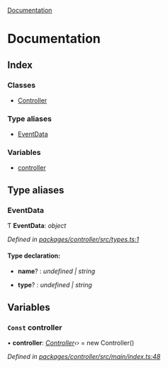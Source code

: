 [Documentation](README.md)

# Documentation

## Index

### Classes

* [Controller](classes/controller.md)

### Type aliases

* [EventData](README.md#eventdata)

### Variables

* [controller](README.md#const-controller)

## Type aliases

###  EventData

Ƭ **EventData**: *object*

*Defined in [packages/controller/src/types.ts:1](https://github.com/badbatch/cachemap/blob/f503e0e/packages/controller/src/types.ts#L1)*

#### Type declaration:

* **name**? : *undefined | string*

* **type**? : *undefined | string*

## Variables

### `Const` controller

• **controller**: *[Controller](classes/controller.md)‹›* = new Controller()

*Defined in [packages/controller/src/main/index.ts:48](https://github.com/badbatch/cachemap/blob/f503e0e/packages/controller/src/main/index.ts#L48)*
